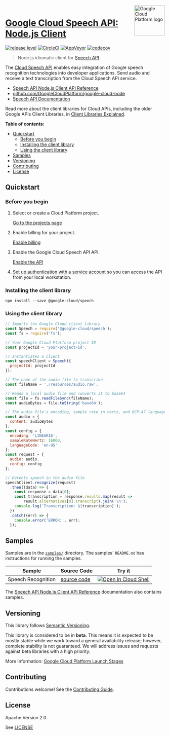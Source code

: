 <img src="https://avatars2.githubusercontent.com/u/2810941?v=3&s=96" alt="Google Cloud Platform logo" title="Google Cloud Platform" align="right" height="96" width="96"/>

# [Google Cloud Speech API: Node.js Client](https://github.com/GoogleCloudPlatform/google-cloud-node)

[![release level](https://img.shields.io/badge/release%20level-beta-yellow.svg?style&#x3D;flat)](https://cloud.google.com/terms/launch-stages)
[![CircleCI](https://img.shields.io/circleci/project/github/GoogleCloudPlatform/google-cloud-node.svg?style=flat)](https://circleci.com/gh/GoogleCloudPlatform/google-cloud-node)
[![AppVeyor](https://ci.appveyor.com/api/projects/status/github/GoogleCloudPlatform/google-cloud-node?branch=master&svg=true)](https://ci.appveyor.com/project/GoogleCloudPlatform/google-cloud-node)
[![codecov](https://img.shields.io/codecov/c/github/GoogleCloudPlatform/google-cloud-node/master.svg?style=flat)](https://codecov.io/gh/GoogleCloudPlatform/google-cloud-node)

> Node.js idiomatic client for [Speech API][product-docs].

The [Cloud Speech API](https://cloud.google.com/speech/docs) enables easy integration of Google speech recognition technologies into developer applications. Send audio and receive a text transcription from the Cloud Speech API service.


* [Speech API Node.js Client API Reference][client-docs]
* [github.com/GoogleCloudPlatform/google-cloud-node](https://github.com/GoogleCloudPlatform/google-cloud-node)
* [Speech API Documentation][product-docs]

Read more about the client libraries for Cloud APIs, including the older
Google APIs Client Libraries, in [Client Libraries Explained][explained].

[explained]: https://cloud.google.com/apis/docs/client-libraries-explained

**Table of contents:**

* [Quickstart](#quickstart)
  * [Before you begin](#before-you-begin)
  * [Installing the client library](#installing-the-client-library)
  * [Using the client library](#using-the-client-library)
* [Samples](#samples)
* [Versioning](#versioning)
* [Contributing](#contributing)
* [License](#license)

## Quickstart

### Before you begin

1.  Select or create a Cloud Platform project.

    [Go to the projects page][projects]

1.  Enable billing for your project.

    [Enable billing][billing]

1.  Enable the Google Cloud Speech API API.

    [Enable the API][enable_api]

1.  [Set up authentication with a service account][auth] so you can access the
    API from your local workstation.

[projects]: https://console.cloud.google.com/project
[billing]: https://support.google.com/cloud/answer/6293499#enable-billing
[enable_api]: https://console.cloud.google.com/flows/enableapi?apiid=speech.googleapis.com
[auth]: https://cloud.google.com/docs/authentication/getting-started

### Installing the client library

    npm install --save @google-cloud/speech

### Using the client library

```javascript
// Imports the Google Cloud client library
const Speech = require('@google-cloud/speech');
const fs = require('fs');

// Your Google Cloud Platform project ID
const projectId = 'your-project-id';

// Instantiates a client
const speechClient = Speech({
  projectId: projectId
});

// The name of the audio file to transcribe
const fileName = './resources/audio.raw';

// Reads a local audio file and converts it to base64
const file = fs.readFileSync(fileName);
const audioBytes = file.toString('base64');

// The audio file's encoding, sample rate in hertz, and BCP-47 language code
const audio = {
  content: audioBytes
};
const config = {
  encoding: 'LINEAR16',
  sampleRateHertz: 16000,
  languageCode: 'en-US'
};
const request = {
  audio: audio,
  config: config
};

// Detects speech in the audio file
speechClient.recognize(request)
  .then((data) => {
    const response = data[0];
    const transcription = response.results.map(result =>
        result.alternatives[0].transcript).join('\n');
    console.log(`Transcription: ${transcription}`);
  })
  .catch((err) => {
    console.error('ERROR:', err);
  });
```

## Samples

Samples are in the [`samples/`](https://github.com/GoogleCloudPlatform/google-cloud-node/tree/master/samples) directory. The samples' `README.md`
has instructions for running the samples.

| Sample                      | Source Code                       | Try it |
| --------------------------- | --------------------------------- | ------ |
| Speech Recognition | [source code](https://github.com/GoogleCloudPlatform/google-cloud-node/blob/master/samples/recognize.js) | [![Open in Cloud Shell][shell_img]](https://console.cloud.google.com/cloudshell/open?git_repo=https://github.com/GoogleCloudPlatform/google-cloud-node&page=editor&open_in_editor=samples/recognize.js,samples/README.md) |

The [Speech API Node.js Client API Reference][client-docs] documentation
also contains samples.

## Versioning

This library follows [Semantic Versioning](http://semver.org/).

This library is considered to be in **beta**. This means it is expected to be
mostly stable while we work toward a general availability release; however,
complete stability is not guaranteed. We will address issues and requests
against beta libraries with a high priority.

More Information: [Google Cloud Platform Launch Stages][launch_stages]

[launch_stages]: https://cloud.google.com/terms/launch-stages

## Contributing

Contributions welcome! See the [Contributing Guide](https://github.com/GoogleCloudPlatform/google-cloud-node/blob/master/.github/CONTRIBUTING.md).

## License

Apache Version 2.0

See [LICENSE](https://github.com/GoogleCloudPlatform/google-cloud-node/blob/master/LICENSE)

[client-docs]: https://cloud.google.com/nodejs/docs/reference/speech/latest/
[product-docs]: https://cloud.google.com/speech/docs
[shell_img]: http://gstatic.com/cloudssh/images/open-btn.png

